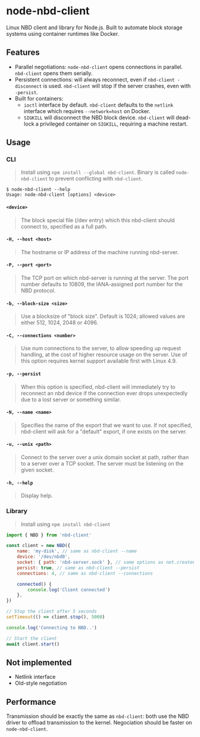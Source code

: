 # node-nbd-client

Linux NBD client and library for Node.js. Built to automate block storage systems using container runtimes like Docker.

## Features

-   Parallel negotiations: `node-nbd-client` opens connections in parallel. `nbd-client` opens them serially.
-   Persistent connections: will always reconnect, even if `nbd-client -disconnect` is used. `nbd-client` will stop if the server crashes, even with `-persist`.
-   Built for containers:
    -   `ioctl` interface by default. `nbd-client` defaults to the `netlink` interface which requires `--network=host` on Docker.
    -   `SIGKILL` will disconnect the NBD block device. `nbd-client` will dead-lock a privileged container on `SIGKILL`, requiring a machine restart.

## Usage

### CLI

> Install using `npm install --global nbd-client`. Binary is called `node-nbd-client` to prevent conflicting with `nbd-client`.

```console
$ node-nbd-client --help
Usage: node-nbd-client [options] <device>
```

#### **`<device>`**

> The block special file (/dev entry) which this nbd-client should connect to, specified as a full path.

#### **`-H, --host <host>`**

> The hostname or IP address of the machine running nbd-server.

#### **`-P, --port <port>`**

> The TCP port on which nbd-server is running at the server. The port number defaults to 10809, the IANA-assigned port number for the NBD protocol.

#### **`-b, --block-size <size>`**

> Use a blocksize of "block size". Default is 1024; allowed values are either 512, 1024, 2048 or 4096.

#### **`-C, --connections <number>`**

> Use num connections to the server, to allow speeding up request handling, at the cost of higher resource usage on the server. Use of this option requires kernel support available first with Linux 4.9.

#### **`-p, --persist`**

> When this option is specified, nbd-client will immediately try to reconnect an nbd device if the connection ever drops unexpectedly due to a lost server or something similar.

#### **`-N, --name <name>`**

> Specifies the name of the export that we want to use. If not specified, nbd-client will ask for a "default" export, if one exists on the server.

#### **`-u, --unix <path>`**

> Connect to the server over a unix domain socket at path, rather than to a server over a TCP socket. The server must be listening on the given socket.

#### **`-h, --help`**

> Display help.

### Library

> Install using `npm install nbd-client`

```js
import { NBD } from 'nbd-client'

const client = new NBD({
    name: 'my-disk', // same as nbd-client --name
    device: '/dev/nbd0',
    socket: { path: 'nbd-server.sock' }, // same options as net.createConnection()
    persist: true, // same as nbd-client --persist
    connections: 4, // same as nbd-client --connections

    connected() {
        console.log('Client connected')
    },
})

// Stop the client after 5 seconds
setTimeout(() => client.stop(), 5000)

console.log('Connecting to NBD..')

// Start the client
await client.start()
```

## Not implemented

-   Netlink interface
-   Old-style negotiation

## Performance

Transmission should be exactly the same as `nbd-client`: both use the NBD driver to offload transmission to the kernel.
Negociation should be faster on `node-nbd-client`.
